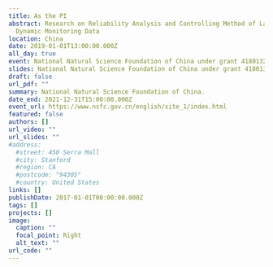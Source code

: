 ```yaml
---
title: As the PI
abstract: Research on Reliability Analysis and Controlling Method of Land Cover
  Dynamic Monitoring Data
location: China
date: 2019-01-01T13:00:00.000Z
all_day: true
event: National Natural Science Foundation of China under grant 41801323
slides: National Natural Science Foundation of China under grant 41801323
draft: false
url_pdf: ""
summary: National Natural Science Foundation of China.
date_end: 2021-12-31T15:00:00.000Z
event_url: https://www.nsfc.gov.cn/english/site_1/index.html
featured: false
authors: []
url_video: ""
url_slides: ""
#address:
  #street: 450 Serra Mall
  #city: Stanford
  #region: CA
  #postcode: "94305"
  #country: United States
links: []
publishDate: 2017-01-01T00:00:00.000Z
tags: []
projects: []
image:
  caption: ""
  focal_point: Right
  alt_text: ""
url_code: ""
---
```

